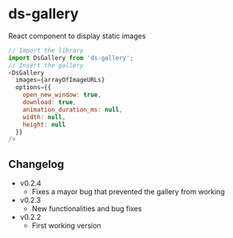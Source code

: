 # ds-gallery
React component to display static images

```javascript
// Import the library
import DsGallery from 'ds-gallery';
// Insert the gallery
<DsGallery
  images={arrayOfImageURLs}
  options={{
    open_new_window: true,
    download: true,
    animation_duration_ms: null,
    width: null,
    height: null
  }}
/>
```

## Changelog
* v0.2.4
  * Fixes a mayor bug that prevented the gallery from working
* v0.2.3
  * New functionalities and bug fixes
* v0.2.2
  * First working version